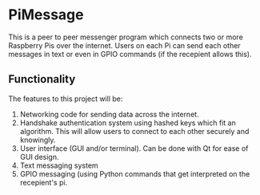 PiMessage
=========

This is a peer to peer messenger program which connects two or more
Raspberry Pis over the internet. Users on each Pi can send each other
messages in text or even in GPIO commands (if the recepient allows this).

Functionality
---------
The features to this project will be:
1. Networking code for sending data across the internet.
2. Handshake authentication system using hashed keys which fit an algorithm. This will allow users to connect to each other securely and knowingly.
3. User interface (GUI and/or terminal). Can be done with Qt for ease of GUI design.
4. Text messaging system
5. GPIO messaging (using Python commands that get interpreted on the recepient's pi.


